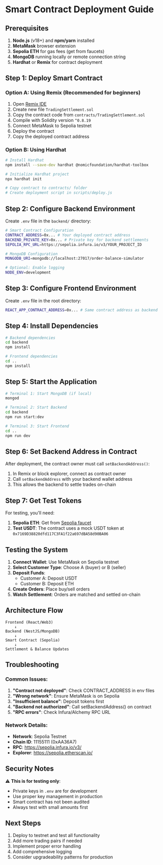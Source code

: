 # Smart Contract Deployment Guide

## Prerequisites

1. **Node.js** (v18+) and **npm/yarn** installed
2. **MetaMask** browser extension
3. **Sepolia ETH** for gas fees (get from faucets)
4. **MongoDB** running locally or remote connection string
5. **Hardhat** or **Remix** for contract deployment

## Step 1: Deploy Smart Contract

### Option A: Using Remix (Recommended for beginners)

1. Open [Remix IDE](https://remix.ethereum.org/)
2. Create new file `TradingSettlement.sol`
3. Copy the contract code from `contracts/TradingSettlement.sol`
4. Compile with Solidity version `^0.8.19`
5. Connect MetaMask to Sepolia testnet
6. Deploy the contract
7. Copy the deployed contract address

### Option B: Using Hardhat

```bash
# Install Hardhat
npm install --save-dev hardhat @nomicfoundation/hardhat-toolbox

# Initialize Hardhat project
npx hardhat init

# Copy contract to contracts/ folder
# Create deployment script in scripts/deploy.js
```

## Step 2: Configure Backend Environment

Create `.env` file in the `backend/` directory:

```bash
# Smart Contract Configuration
CONTRACT_ADDRESS=0x... # Your deployed contract address
BACKEND_PRIVATE_KEY=0x... # Private key for backend settlements
SEPOLIA_RPC_URL=https://sepolia.infura.io/v3/YOUR_PROJECT_ID

# MongoDB Configuration
MONGODB_URI=mongodb://localhost:27017/order-balance-simulator

# Optional: Enable logging
NODE_ENV=development
```

## Step 3: Configure Frontend Environment

Create `.env` file in the root directory:

```bash
REACT_APP_CONTRACT_ADDRESS=0x... # Same contract address as backend
```

## Step 4: Install Dependencies

```bash
# Backend dependencies
cd backend
npm install

# Frontend dependencies
cd ..
npm install
```

## Step 5: Start the Application

```bash
# Terminal 1: Start MongoDB (if local)
mongod

# Terminal 2: Start Backend
cd backend
npm run start:dev

# Terminal 3: Start Frontend
cd ..
npm run dev
```

## Step 6: Set Backend Address in Contract

After deployment, the contract owner must call `setBackendAddress()`:

1. In Remix or block explorer, connect as contract owner
2. Call `setBackendAddress` with your backend wallet address
3. This allows the backend to settle trades on-chain

## Step 7: Get Test Tokens

For testing, you'll need:

1. **Sepolia ETH**: Get from [Sepolia faucet](https://sepoliafaucet.com/)
2. **Test USDT**: The contract uses a mock USDT token at `0x7169D38820dfd117C3FA1f22a697dBA58d90BA06`

## Testing the System

1. **Connect Wallet**: Use MetaMask on Sepolia testnet
2. **Select Customer Type**: Choose A (buyer) or B (seller)
3. **Deposit Funds**: 
   - Customer A: Deposit USDT
   - Customer B: Deposit ETH
4. **Create Orders**: Place buy/sell orders
5. **Watch Settlement**: Orders are matched and settled on-chain

## Architecture Flow

```
Frontend (React/Web3) 
    ↓
Backend (NestJS/MongoDB) 
    ↓
Smart Contract (Sepolia)
    ↓
Settlement & Balance Updates
```

## Troubleshooting

### Common Issues:

1. **"Contract not deployed"**: Check CONTRACT_ADDRESS in env files
2. **"Wrong network"**: Ensure MetaMask is on Sepolia
3. **"Insufficient balance"**: Deposit tokens first
4. **"Backend not authorized"**: Call setBackendAddress() on contract
5. **"RPC errors"**: Check Infura/Alchemy RPC URL

### Network Details:
- **Network**: Sepolia Testnet
- **Chain ID**: 11155111 (0xAA36A7)
- **RPC**: https://sepolia.infura.io/v3/
- **Explorer**: https://sepolia.etherscan.io/

## Security Notes

⚠️ **This is for testing only**:
- Private keys in `.env` are for development
- Use proper key management in production
- Smart contract has not been audited
- Always test with small amounts first

## Next Steps

1. Deploy to testnet and test all functionality
2. Add more trading pairs if needed
3. Implement proper error handling
4. Add comprehensive logging
5. Consider upgradeability patterns for production